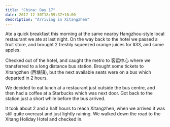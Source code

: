 ```yaml
---
title: "China: Day 17"
date: 2017-12-30T18:59:37+10:00
description: "Arriving in Xitangzhen"
---
```

Ate a quick breakfast this morning at the same nearby Hangzhou-style local restaurant we ate at last night. On the way back to the hotel we passed a fruit store, and brought 2 freshly squeezed orange juices for ¥33, and some apples.

Checked out of the hotel, and caught the metro to 客运中心 where we transferred to a long distance bus station. Brought some tickets to Xitangzhen (西塘镇), but the next available seats were on a bus which departed in 2 hours.

We decided to eat lunch at a restaurant just outside the bus centre, and then had a coffee at a Starbucks which was next door. Got back to the station just a short while before the bus arrived.

It took about 2 and a half hours to reach Xitangzhen, when we arrived it was still quite overcast and just lightly raining. We walked down the road to the Xitang Holiday Hotel and checked in.
